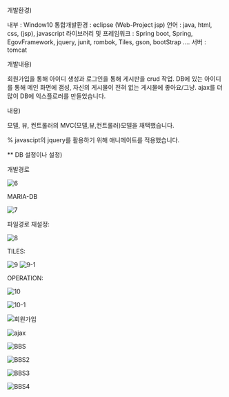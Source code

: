 개발환경)

내부 : Window10  통합개발환경 : eclipse (Web-Project jsp) 언어 : java, html, css, (jsp), javascript 라이브러리 및 프레임워크 : Spring boot, Spring, EgovFramework, jquery, junit, rombok, Tiles, gson, bootStrap .... 서버 : tomcat

개발내용)

회원가입을 통해 아이디 생성과 로그인을 통해 게시판을 crud 작업. DB에 있는 아이디를 통해 메인 화면에 갬성, 자신의 게시물이 전혀 없는 게시물에 좋아요/그냥. ajax를 더 많이 DB에 익스플로러를 만들었습니다.

내용)

모델, 뷰, 컨트롤러의 MVC(모델,뷰,컨트롤러)모델을 채택했습니다.

% javascipt의 jquery를 활용하기 위해 애니메이트를 적용했습니다.

** DB 설정이나 설정)

개발경로



![6](https://user-images.githubusercontent.com/42004058/132687175-ad5b710a-054a-4aaa-883f-7e088e51055b.JPG)

MARIA-DB



![7](https://user-images.githubusercontent.com/42004058/132687181-adc69689-df81-4ce2-ae19-2a8bd021121d.JPG)


파일경로 재설정:



![8](https://user-images.githubusercontent.com/42004058/132687758-1d443142-977e-4835-b719-280f0e58a905.JPG)




TILES:



![9](https://user-images.githubusercontent.com/42004058/132688363-87283d7e-8b1c-4133-9c96-4800038159bf.JPG)
![9-1](https://user-images.githubusercontent.com/42004058/132688368-465c37b7-5088-4918-8e44-51a9d67b3a52.JPG)





OPERATION:


![10](https://user-images.githubusercontent.com/42004058/132688496-18909cc0-7571-43d2-a623-9d195ba39a15.JPG)




![10-1](https://user-images.githubusercontent.com/42004058/132688499-9fc47075-e133-47e3-a1e7-780ef9e388cf.JPG)




![회원가입](https://user-images.githubusercontent.com/42004058/132688516-6bb4ad6a-b568-410f-896b-2ed9176a9325.JPG)




![ajax](https://user-images.githubusercontent.com/42004058/132688525-8f910fd1-1df9-47bb-8632-ae1dd5efc669.JPG)




![BBS](https://user-images.githubusercontent.com/42004058/132688526-03f46bc3-5e60-4cda-b421-43da5fc6ed86.JPG)




![BBS2](https://user-images.githubusercontent.com/42004058/132688528-095ce322-c3f1-4c39-82b6-8f944497407f.JPG)




![BBS3](https://user-images.githubusercontent.com/42004058/132688530-92a7d03f-ca5d-4c7b-938c-b207bc7e4487.JPG)




![BBS4](https://user-images.githubusercontent.com/42004058/132688531-93e15138-d84f-422b-8e92-54bc722cebe7.JPG)





